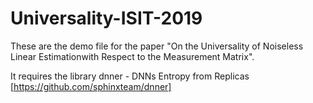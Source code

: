 # Universality-ISIT-2019

These are the demo file for the paper "On the Universality of Noiseless Linear Estimationwith Respect to the Measurement Matrix".

It requires the library dnner - DNNs Entropy from Replicas [https://github.com/sphinxteam/dnner]
